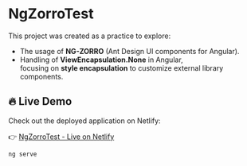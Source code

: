 # NgZorroTest

This project was created as a practice to explore:

- The usage of **NG-ZORRO** (Ant Design UI components for Angular).
- Handling of **ViewEncapsulation.None** in Angular,  
  focusing on **style encapsulation** to customize external library components.

## 🔥 Live Demo

Check out the deployed application on Netlify:

👉 [NgZorroTest - Live on Netlify](https://chic-biscotti-dbc8e2.netlify.app/)

```bash
ng serve
